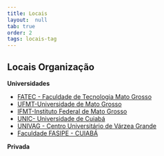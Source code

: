 ```yaml
---
title: Locais
layout:  null
tab: true
order: 2
tags: locais-tag
---
```


## Locais Organização

**Universidades**
  - [FATEC - Faculdade de Tecnologia Mato Grosso](http://www.senaimt.com.br/site/fatec/)
  - [UFMT-Universidade de Mato Grosso](http://www.ufmt.br/ufmt/site/)
  - [IFMT-Instituto Federal de Mato Grosso](http://ifmt.edu.br/)
  - [UNIC- Universidade de Cuiabá](http://www.unic.br/Paginas/Home.aspx)
  - [UNIVAG - Centro Universitário de Várzea Grande](http://www.univag.com.br/)
  - [Faculdade FASIPE - CUIABÁ](http://www.fasipecpa.com.br/)

**Privada**
